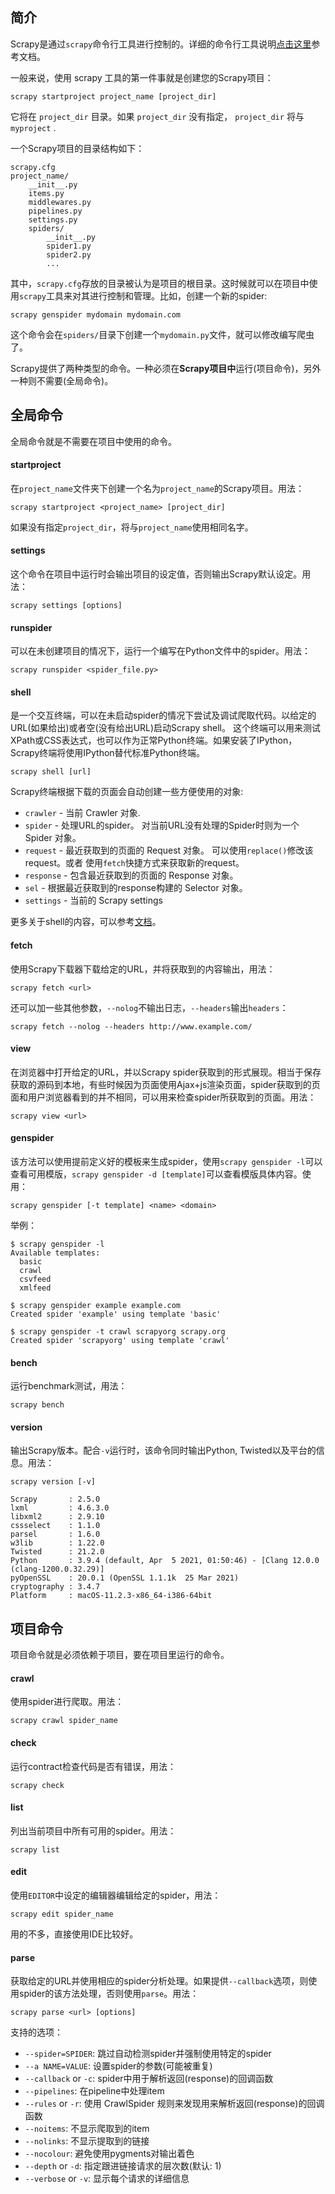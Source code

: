 ## 简介

Scrapy是通过`scrapy`命令行工具进行控制的。详细的命令行工具说明[点击这里](https://docs.scrapy.org/en/latest/topics/commands.html)参考文档。

一般来说，使用 scrapy 工具的第一件事就是创建您的Scrapy项目：

```
scrapy startproject project_name [project_dir]
```

它将在 `project_dir` 目录。如果 `project_dir` 没有指定， `project_dir` 将与 `myproject` .



一个Scrapy项目的目录结构如下：

```
scrapy.cfg
project_name/
    __init__.py
    items.py
    middlewares.py
    pipelines.py
    settings.py
    spiders/
        __init__.py
        spider1.py
        spider2.py
        ...
```



其中，`scrapy.cfg`存放的目录被认为是项目的根目录。这时候就可以在项目中使用`scrapy`工具来对其进行控制和管理。比如，创建一个新的spider:

```
scrapy genspider mydomain mydomain.com
```



这个命令会在`spiders/`目录下创建一个`mydomain.py`文件，就可以修改编写爬虫了。

Scrapy提供了两种类型的命令。一种必须在**Scrapy项目中**运行(项目命令)，另外一种则不需要(全局命令)。

## 全局命令

全局命令就是不需要在项目中使用的命令。

#### startproject

在`project_name`文件夹下创建一个名为`project_name`的Scrapy项目。用法：

```
scrapy startproject <project_name> [project_dir]
```



如果没有指定`project_dir`，将与`project_name`使用相同名字。

#### settings

这个命令在项目中运行时会输出项目的设定值，否则输出Scrapy默认设定。用法：

```
scrapy settings [options]
```



#### runspider

可以在未创建项目的情况下，运行一个编写在Python文件中的spider。用法：

```
scrapy runspider <spider_file.py>
```



#### shell

是一个交互终端，可以在未启动spider的情况下尝试及调试爬取代码。以给定的URL(如果给出)或者空(没有给出URL)启动Scrapy shell。
这个终端可以用来测试XPath或CSS表达式，也可以作为正常Python终端。如果安装了IPython，Scrapy终端将使用IPython替代标准Python终端。

```
scrapy shell [url]
```



Scrapy终端根据下载的页面会自动创建一些方便使用的对象:

- `crawler` - 当前 Crawler 对象.
- `spider` - 处理URL的spider。 对当前URL没有处理的Spider时则为一个 Spider 对象。
- `request` - 最近获取到的页面的 Request 对象。 可以使用`replace()`修改该request。或者 使用`fetch`快捷方式来获取新的request。
- `response` - 包含最近获取到的页面的 Response 对象。
- `sel` - 根据最近获取到的response构建的 Selector 对象。
- `settings` - 当前的 Scrapy settings

更多关于shell的内容，可以参考[文档](https://docs.scrapy.org/en/latest/topics/shell.html#topics-shell)。

#### fetch

使用Scrapy下载器下载给定的URL，并将获取到的内容输出，用法：

```
scrapy fetch <url>
```



还可以加一些其他参数，`--nolog`不输出日志，`--headers`输出`headers`：

```
scrapy fetch --nolog --headers http://www.example.com/
```



#### view

在浏览器中打开给定的URL，并以Scrapy spider获取到的形式展现。相当于保存获取的源码到本地，有些时候因为页面使用Ajax+js渲染页面，spider获取到的页面和用户浏览器看到的并不相同，可以用来检查spider所获取到的页面。用法：

```
scrapy view <url>
```

#### genspider

该方法可以使用提前定义好的模板来生成spider，使用`scrapy genspider -l`可以查看可用模版，`scrapy genspider -d [template]`可以查看模版具体内容。使用：

```
scrapy genspider [-t template] <name> <domain>
```

举例：

```shell
$ scrapy genspider -l
Available templates:
  basic
  crawl
  csvfeed
  xmlfeed

$ scrapy genspider example example.com
Created spider 'example' using template 'basic'

$ scrapy genspider -t crawl scrapyorg scrapy.org
Created spider 'scrapyorg' using template 'crawl'
```

#### bench

运行benchmark测试，用法：

```
scrapy bench
```



#### version

输出Scrapy版本。配合`-v`运行时，该命令同时输出Python, Twisted以及平台的信息。用法：

```
scrapy version [-v]

Scrapy       : 2.5.0
lxml         : 4.6.3.0
libxml2      : 2.9.10
cssselect    : 1.1.0
parsel       : 1.6.0
w3lib        : 1.22.0
Twisted      : 21.2.0
Python       : 3.9.4 (default, Apr  5 2021, 01:50:46) - [Clang 12.0.0 (clang-1200.0.32.29)]
pyOpenSSL    : 20.0.1 (OpenSSL 1.1.1k  25 Mar 2021)
cryptography : 3.4.7
Platform     : macOS-11.2.3-x86_64-i386-64bit
```



## 项目命令

项目命令就是必须依赖于项目，要在项目里运行的命令。

#### crawl

使用spider进行爬取。用法：

```
scrapy crawl spider_name
```



#### check

运行contract检查代码是否有错误，用法：

```
scrapy check
```



#### list

列出当前项目中所有可用的spider。用法：

```
scrapy list
```



#### edit

使用`EDITOR`中设定的编辑器编辑给定的spider，用法：

```
scrapy edit spider_name
```



用的不多，直接使用IDE比较好。

#### parse

获取给定的URL并使用相应的spider分析处理。如果提供`--callback`选项，则使用spider的该方法处理，否则使用`parse`。用法：

```
scrapy parse <url> [options]
```



支持的选项：

- `--spider=SPIDER`: 跳过自动检测spider并强制使用特定的spider
- `--a NAME=VALUE`: 设置spider的参数(可能被重复)
- `--callback` or `-c`: spider中用于解析返回(response)的回调函数
- `--pipelines`: 在pipeline中处理item
- `--rules` or `-r`: 使用 CrawlSpider 规则来发现用来解析返回(response)的回调函数
- `--noitems`: 不显示爬取到的item
- `--nolinks`: 不显示提取到的链接
- `--nocolour`: 避免使用pygments对输出着色
- `--depth` or `-d`: 指定跟进链接请求的层次数(默认: 1)
- `--verbose` or `-v`: 显示每个请求的详细信息

